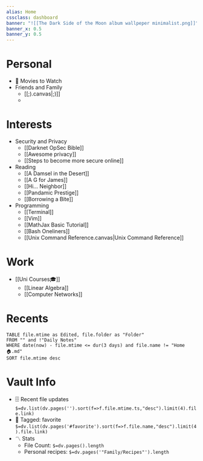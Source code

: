```yaml
---
alias: Home
cssclass: dashboard
banner: "![[The Dark Side of the Moon album wallpeper minimalist.png]]"
banner_x: 0.5
banner_y: 0.5
---
```


# Personal
- 🎥 Movies to Watch
- Friends and Family
	- [[;).canvas|;)]]
	- 

# Interests
- Security and Privacy
	- [[Darknet OpSec Bible]]
	- [[Awesome privacy]]
	- [[Steps to become more secure online]]
- Reading
	- [[A Damsel in the Desert]]
	- [[A G for James]]
	- [[Hi... Neighbor]]
	- [[Pandamic Prestige]]
	- [[Borrowing a Bite]]
- Programming
	- [[Terminal]]
	- [[Vim]]
	- [[MathJax Basic Tutorial]]
	- [[Bash Oneliners]]
	- [[Unix Command Reference.canvas|Unix Command Reference]]
# Work
- [[Uni Courses🎓]]
	- [[Linear Algebra]]
	- [[Computer Networks]]

# Recents
```dataview
TABLE file.mtime as Edited, file.folder as "Folder"
FROM "" and !"Daily Notes"
WHERE date(now) - file.mtime <= dur(3 days) and file.name != "Home🏠.md" 
SORT file.mtime desc
```

# Vault Info
- 🗄️ Recent file updates
 `$=dv.list(dv.pages('').sort(f=>f.file.mtime.ts,"desc").limit(4).file.link)`
- 🔖 Tagged:  favorite 
 `$=dv.list(dv.pages('#favorite').sort(f=>f.file.name,"desc").limit(4).file.link)`
- 〽️ Stats
	-  File Count: `$=dv.pages().length`
	-  Personal recipes: `$=dv.pages('"Family/Recipes"').length`
